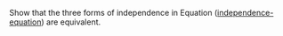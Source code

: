 

Show that the three forms of independence in
Equation (<a class="equationRef" title="" href="#">independence-equation</a>) are equivalent.
